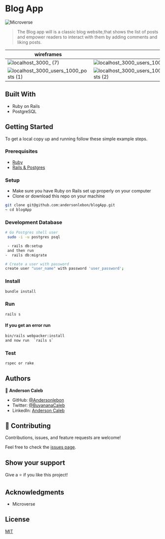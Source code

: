 # Blog App

![Microverse](https://img.shields.io/badge/Microverse-blueviolet)

> The Blog app will is a classic blog website,that shows the list of posts and empower readers to interact with them by adding comments and liking posts.

|  wireframes |  |
|-------|---------|
| ![localhost_3000_ (7)](https://user-images.githubusercontent.com/65068771/141308136-200aa3e2-9df4-47ef-93f6-51ff568f1220.png) | ![localhost_3000_users_1000](https://user-images.githubusercontent.com/65068771/141308226-ebc8b70f-9a28-4340-9345-84c0b7d93f2a.png) |
| ![localhost_3000_users_1000_posts (1)](https://user-images.githubusercontent.com/65068771/141308300-fdf6624f-bd2a-4d37-8983-43061763b32d.png) | ![localhost_3000_users_1000_posts (2)](https://user-images.githubusercontent.com/65068771/141308403-2beea360-0232-4901-8218-3c3de247a307.png) |


## Built With

- Ruby on Rails
- PostgreSQL

## Getting Started

To get a local copy up and running follow these simple example steps.

### Prerequisites

- [Ruby](https://www.ruby-lang.org/en/)
- [Rails & Postgres](https://www.howtoforge.com/tutorial/ubuntu-ruby-on-rails/?fbclid=IwAR3G0lCOxctwwOCAXmJKAma8p-IciYv2qwwRUyOX-pULaB_7lmrGgMMK8G4)

### Setup

- Make sure you have Ruby on Rails set up properly on your computer
- Clone or download this repo on your machine

```sh
git clone git@github.com:andersonlebon/blogApp.git
~ cd blogApp

```

### Development Database

```sh
# Go Postgres shell user
 sudo -i -u postgres psql
```

```sh
 - rails db:setup
 and then run
-  rails db:migrate

```

```sh
# Create a user with password
create user "user_name" with password 'user_password';

```

### Install

```sh
bundle install
```

### Run

```sh
rails s
```

#### If you get an error run

```sh
bin/rails webpacker:install
and now run  `rails s`
```

### Test

```sh
rspec or rake
```

## Authors

👤 **Anderson Caleb**

- GitHub: [@Andersonlebon](https://github.com/andersonlebon)
- Twitter: [@BuyananaCaleb](https://twitter.com/BuyananaCaleb)
- LinkedIn: [Anderson Caleb](https://www.linkedin.com/in/anderson-caleb-915343209/)

## 🤝 Contributing

Contributions, issues, and feature requests are welcome!

Feel free to check the [issues page](../../issues/).

## Show your support

Give a ⭐️ if you like this project!

## Acknowledgments

- Microverse

## License

[MIT](./LICENSE)
